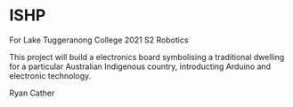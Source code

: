 # ISHP
For Lake Tuggeranong College 2021 S2 Robotics

This project will build a electronics board symbolising a traditional dwelling for a particular Australian Indigenous country, introducting Arduino and electronic technology.

Ryan Cather
